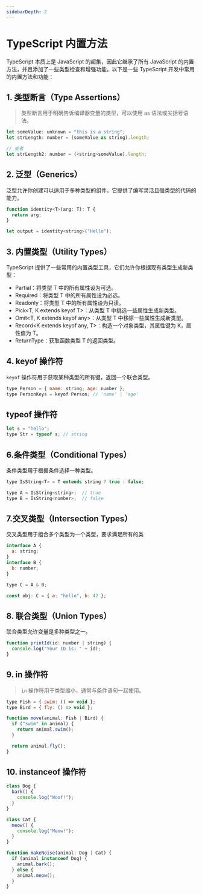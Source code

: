 ```yaml
---
sidebarDepth: 2
---
```


# TypeScript 内置方法

TypeScript 本质上是 JavaScript 的超集，因此它继承了所有 JavaScript 的内置方法，并且添加了一些类型检查和增强功能。以下是一些 TypeScript 开发中常用的内置方法和功能：

## 1. 类型断言（Type Assertions）
> 类型断言用于明确告诉编译器变量的类型，可以使用 as 语法或尖括号语法。

```js
let someValue: unknown = "this is a string";
let strLength: number = (someValue as string).length;

// 或者
let strLength2: number = (<string>someValue).length;

```

## 2. 泛型（Generics）

泛型允许你创建可以适用于多种类型的组件。它提供了编写灵活且强类型的代码的能力。

```js
function identity<T>(arg: T): T {
  return arg;
}

let output = identity<string>("Hello");

```

## 3. 内置类型（Utility Types）

TypeScript 提供了一些常用的内置类型工具，它们允许你根据现有类型生成新类型：
- Partial<T>：将类型 T 中的所有属性设为可选。
- Required<T>：将类型 T 中的所有属性设为必选。
- Readonly<T>：将类型 T 中的所有属性设为只读。
- Pick<T, K extends keyof T>：从类型 T 中挑选一些属性生成新类型。
- Omit<T, K extends keyof any>：从类型 T 中移除一些属性生成新类型。
- Record<K extends keyof any, T>：构造一个对象类型，其属性键为 K，属性值为 T。
- ReturnType<T>：获取函数类型 T 的返回类型。

## 4. keyof 操作符

`keyof` 操作符用于获取某种类型的所有键，返回一个联合类型。
```js
type Person = { name: string; age: number };
type PersonKeys = keyof Person; // 'name' | 'age'

```
## typeof 操作符

```js
let s = "hello";
type Str = typeof s; // string

```

## 6.条件类型（Conditional Types）
条件类型用于根据条件选择一种类型。
```js
type IsString<T> = T extends string ? true : false;

type A = IsString<string>;  // true
type B = IsString<number>;  // false

```

## 7.交叉类型（Intersection Types）
交叉类型用于组合多个类型为一个类型，要求满足所有的类
```js
interface A {
  a: string;
}
interface B {
  b: number;
}

type C = A & B;

const obj: C = { a: "hello", b: 42 };

```
## 8. 联合类型（Union Types）

联合类型允许变量是多种类型之一。

```js
function printId(id: number | string) {
  console.log("Your ID is: " + id);
}

```

## 9. in 操作符
> `in` 操作符用于类型缩小，通常与条件语句一起使用。
```js
type Fish = { swim: () => void };
type Bird = { fly: () => void };

function move(animal: Fish | Bird) {
  if ("swim" in animal) {
    return animal.swim();
  }

  return animal.fly();
}

```

## 10. instanceof 操作符

```js
class Dog {
  bark() {
    console.log("Woof!");
  }
}

class Cat {
  meow() {
    console.log("Meow!");
  }
}

function makeNoise(animal: Dog | Cat) {
  if (animal instanceof Dog) {
    animal.bark();
  } else {
    animal.meow();
  }
}

```